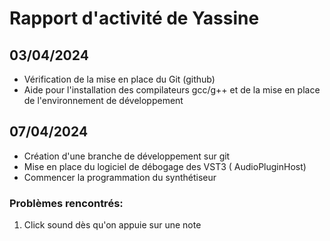 # Rapport d'activité de Yassine 

## 03/04/2024
* Vérification de la mise en place du Git (github)
* Aide pour l'installation des compilateurs gcc/g++ et de la mise en place de l'environnement de développement

## 07/04/2024
* Création d'une branche de développement sur git
* Mise en place du logiciel de débogage des VST3 ( AudioPluginHost)
* Commencer la programmation du synthétiseur 

### Problèmes rencontrés:
1. Click sound dès qu'on appuie sur une note
